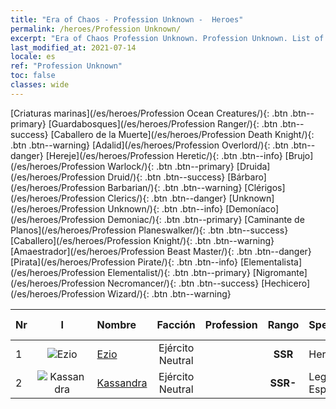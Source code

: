 ```yaml
---
title: "Era of Chaos - Profession Unknown -  Heroes"
permalink: /heroes/Profession Unknown/
excerpt: "Era of Chaos Profession Unknown. Profession Unknown. List of Profession  in Era of Chaos"
last_modified_at: 2021-07-14
locale: es
ref: "Profession Unknown"
toc: false
classes: wide
---
```

 [Criaturas marinas](/es/heroes/Profession Ocean Creatures/){: .btn .btn--primary} [Guardabosques](/es/heroes/Profession Ranger/){: .btn .btn--success} [Caballero de la Muerte](/es/heroes/Profession Death Knight/){: .btn .btn--warning} [Adalid](/es/heroes/Profession Overlord/){: .btn .btn--danger} [Hereje](/es/heroes/Profession Heretic/){: .btn .btn--info} [Brujo](/es/heroes/Profession Warlock/){: .btn .btn--primary} [Druida](/es/heroes/Profession Druid/){: .btn .btn--success} [Bárbaro](/es/heroes/Profession Barbarian/){: .btn .btn--warning} [Clérigos](/es/heroes/Profession Clerics/){: .btn .btn--danger} [Unknown](/es/heroes/Profession Unknown/){: .btn .btn--info} [Demoníaco](/es/heroes/Profession Demoniac/){: .btn .btn--primary} [Caminante de Planos](/es/heroes/Profession Planeswalker/){: .btn .btn--success} [Caballero](/es/heroes/Profession Knight/){: .btn .btn--warning} [Amaestrador](/es/heroes/Profession Beast Master/){: .btn .btn--danger} [Pirata](/es/heroes/Profession Pirate/){: .btn .btn--info} [Elementalista](/es/heroes/Profession Elementalist/){: .btn .btn--primary} [Nigromante](/es/heroes/Profession Necromancer/){: .btn .btn--success} [Hechicero](/es/heroes/Profession Wizard/){: .btn .btn--warning} 

  | Nr |  I |    Nombre    |  Facción  |  Profession   |  Rango  |    Specialty     | User Rate  | 
  |:---|:--:|:-----------|:-------:|:-------------:|:------:|:-----------------|:----:|
  | 1 | ![Ezio](/images/h/h_Ezio.jpg) | [Ezio](/es/heroes/Ezio/) | Ejército Neutral |  | **SSR** |  Hermandad | R+ |
  | 2 | ![Kassandra](/images/h/h_kashandela.jpg) | [Kassandra](/es/heroes/Kassandra/) | Ejército Neutral |  | **SSR-** |  Legión Espartana | R |
